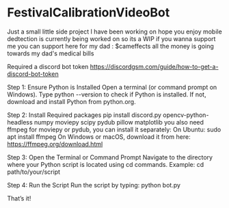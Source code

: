 # FestivalCalibrationVideoBot
Just a small little side project I have been working on hope you enjoy mobile dedtection is currently being worked on so its a WIP 
if you wanna support me you can support here for my dad : $cameffects all the money is going towards my dad's medical bills 

Required a discord bot token
https://discordgsm.com/guide/how-to-get-a-discord-bot-token

Step 1: Ensure Python is Installed
Open a terminal (or command prompt on Windows).
Type python --version to check if Python is installed.
If not, download and install Python from python.org.

Step 2: Install Required packages
pip install discord.py opencv-python-headless numpy moviepy scipy pydub pillow matplotlib
you also need ffmpeg for moviepy or pydub, you can install it separately:
On Ubuntu:
sudo apt install ffmpeg
On Windows or macOS, download it from here:
https://ffmpeg.org/download.html

Step 3: Open the Terminal or Command Prompt
Navigate to the directory where your Python script is located using cd commands.
Example: cd path/to/your/script

Step 4: Run the Script
Run the script by typing:
python bot.py

That’s it!
